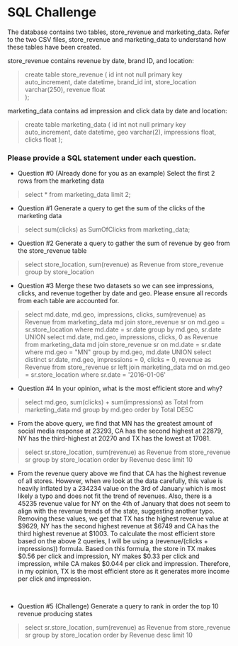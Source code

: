# SQL Challenge

The database contains two tables, store_revenue and marketing_data.  Refer to the two CSV
files, store_revenue and marketing_data to understand how these tables have been created.

store_revenue contains revenue by date, brand ID, and location:

 >  create table store_revenue (
 >     id int not null primary key auto_increment,
 >    date datetime,
 >    brand_id int,
 >    store_location varchar(250),
 >    revenue float  
 >  );

marketing_data contains ad impression and click data by date and location:

> create table marketing_data (
>  id int not null primary key auto_increment,
>  date datetime,
>  geo varchar(2),
>  impressions float,
>  clicks float
> );

### Please provide a SQL statement under each question.

* Question #0 (Already done for you as an example)
 Select the first 2 rows from the marketing data
​
>  select *
>  from marketing_data
> limit 2;
​
*  Question #1
 Generate a query to get the sum of the clicks of the marketing data
>  select sum(clicks) as SumOfClicks
>  from marketing_data;
​
*  Question #2
 Generate a query to gather the sum of revenue by geo from the store_revenue table
>  select store_location, sum(revenue) as Revenue
>  from store_revenue
>  group by store_location
​
*  Question #3
 Merge these two datasets so we can see impressions, clicks, and revenue together by date
and geo.
 Please ensure all records from each table are accounted for.
> select md.date, md.geo, impressions, clicks, sum(revenue) as Revenue
> from marketing_data md join store_revenue sr on md.geo = sr.store_location
> where md.date = sr.date
> group by md.geo, sr.date
> UNION
> select md.date, md.geo, impressions, clicks, 0 as Revenue
> from marketing_data md join store_revenue sr on md.date = sr.date
> where md.geo = "MN"
> group by md.geo, md.date
> UNION 
> select distinct sr.date, md.geo, impressions = 0, clicks = 0, revenue as Revenue
> from store_revenue sr left join marketing_data md on md.geo = sr.store_location
> where sr.date = '2016-01-06'
​
* Question #4
 In your opinion, what is the most efficient store and why?
> select md.geo, sum(clicks) + sum(impressions) as Total
> from marketing_data md
> group by md.geo
> order by Total DESC
- From the above query, we find that MN has the greatest amount of social media response at 23293, CA has the second highest at 22879, NY has the third-highest at 20270 and TX has the lowest at 17081.
> select sr.store_location, sum(revenue) as Revenue
> from store_revenue sr
> group by store_location
> order by Revenue desc limit 10
- From the revenue query above we find that CA has the highest revenue of all stores. However, when we look at the data carefully, this value is heavily inflated by a 234234 value on the 3rd of January which is most likely a typo and does not fit the trend of revenues. Also, there is a 45235 revenue value for NY on the 4th of January that does not seem to align with the revenue trends of the state, suggesting another typo. Removing these values, we get that TX has the highest revenue value at $9629, NY has the second highest revenue at $6749 and CA has the third highest revenue at $1003. To calculate the most efficient store based on the above 2 queries, I will be using a (revenue/(clicks + impressions)) formula. Based on this formula, the store in TX makes $0.56 per click and impression, NY makes $0.33 per click and impression, while CA makes $0.044 per click and impression. Therefore, in my opinion, TX is the most efficient store as it generates more income per click and impression.

​
* Question #5 (Challenge)
 Generate a query to rank in order the top 10 revenue producing states
> select sr.store_location, sum(revenue) as Revenue
> from store_revenue sr
> group by store_location
> order by Revenue desc limit 10
​
